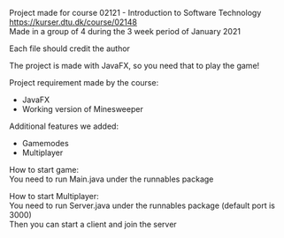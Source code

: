 Project made for course 02121 - Introduction to Software Technology https://kurser.dtu.dk/course/02148  
Made in a group of 4 during the 3 week period of January 2021

Each file should credit the author

The project is made with JavaFX, so you need that to play the game! 

Project requirement made by the course: 
- JavaFX 
- Working version of Minesweeper
 
Additional features we added:
- Gamemodes 
- Multiplayer

How to start game:  
You need to run Main.java under the runnables package

How to start Multiplayer:  
You need to run Server.java under the runnables package (default port is 3000)  
Then you can start a client and join the server
